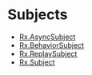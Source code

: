 # Subjects

* [Rx.AsyncSubject](async_subject/README.md)
* [Rx.BehaviorSubject](behavior_subject/README.md)
* [Rx.ReplaySubject](replay_subject/README.md)
* [Rx.Subject](subject/README.md)